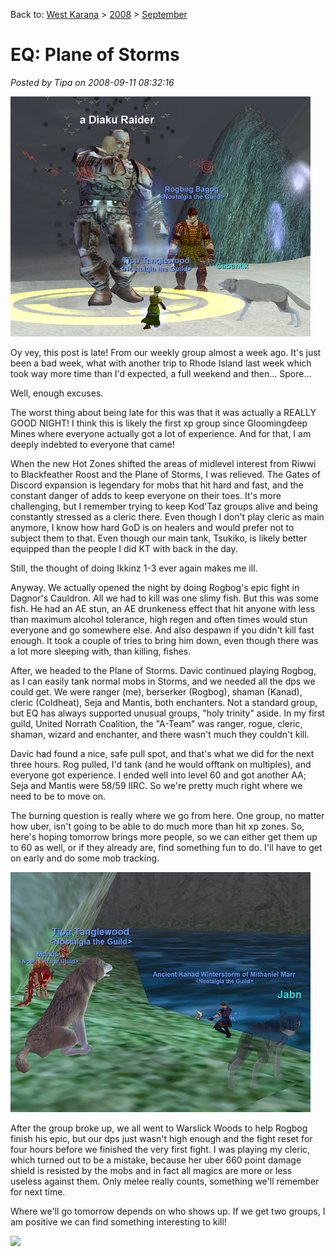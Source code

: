 Back to: [West Karana](/posts/westkarana.md) > [2008](/posts/2008/westkarana.md) > [September](./westkarana.md)
# EQ: Plane of Storms

*Posted by Tipa on 2008-09-11 08:32:16*

![](../../../uploads/2008/09/eqgame-2008-09-05-20-38-19-75.jpg "eqgame-2008-09-05-20-38-19-75")

Oy vey, this post is late! From our weekly group almost a week ago. It's just been a bad week, what with another trip to Rhode Island last week which took way more time than I'd expected, a full weekend and then... Spore...

Well, enough excuses.

The worst thing about being late for this was that it was actually a REALLY GOOD NIGHT! I think this is likely the first xp group since Gloomingdeep Mines where everyone actually got a lot of experience. And for that, I am deeply indebted to everyone that came!

When the new Hot Zones shifted the areas of midlevel interest from Riwwi to Blackfeather Roost and the Plane of Storms, I was relieved. The Gates of Discord expansion is legendary for mobs that hit hard and fast, and the constant danger of adds to keep everyone on their toes. It's more challenging, but I remember trying to keep Kod'Taz groups alive and being constantly stressed as a cleric there. Even though I don't play cleric as main anymore, I know how hard GoD is on healers and would prefer not to subject them to that. Even though our main tank, Tsukiko, is likely better equipped than the people I did KT with back in the day.

Still, the thought of doing Ikkinz 1-3 ever again makes me ill.

Anyway. We actually opened the night by doing Rogbog's epic fight in Dagnor's Cauldron. All we had to kill was one slimy fish. But this was some fish. He had an AE stun, an AE drunkeness effect that hit anyone with less than maximum alcohol tolerance, high regen and often times would stun everyone and go somewhere else. And also despawn if you didn't kill fast enough. It took a couple of tries to bring him down, even though there was a lot more sleeping with, than killing, fishes.

After, we headed to the Plane of Storms. Davic continued playing Rogbog, as I can easily tank normal mobs in Storms, and we needed all the dps we could get. We were ranger (me), berserker (Rogbog), shaman (Kanad), cleric (Coldheat), Seja and Mantis, both enchanters. Not a standard group, but EQ has always supported unusual groups, "holy trinity" aside. In my first guild, United Norrath Coalition, the "A-Team" was ranger, rogue, cleric, shaman, wizard and enchanter, and there wasn't much they couldn't kill.

Davic had found a nice, safe pull spot, and that's what we did for the next three hours. Rog pulled, I'd tank (and he would offtank on multiples), and everyone got experience. I ended well into level 60 and got another AA; Seja and Mantis were 58/59 IIRC. So we're pretty much right where we need to be to move on.

The burning question is really where we go from here. One group, no matter how uber, isn't going to be able to do much more than hit xp zones. So, here's hoping tomorrow brings more people, so we can either get them up to 60 as well, or if they already are, find something fun to do. I'll have to get on early and do some mob tracking.

![](../../../uploads/2008/09/eqgame-2008-09-06-00-19-36-30.jpg "eqgame-2008-09-06-00-19-36-30")

After the group broke up, we all went to Warslick Woods to help Rogbog finish his epic, but our dps just wasn't high enough and the fight reset for four hours before we finished the very first fight. I was playing my cleric, which turned out to be a mistake, because her uber 660 point damage shield is resisted by the mobs and in fact all magics are more or less useless against them. Only melee really counts, something we'll remember for next time.

Where we'll go tomorrow depends on who shows up. If we get two groups, I am positive we can find something interesting to kill!

![](http://chasingdings.com/sig/out.png)

